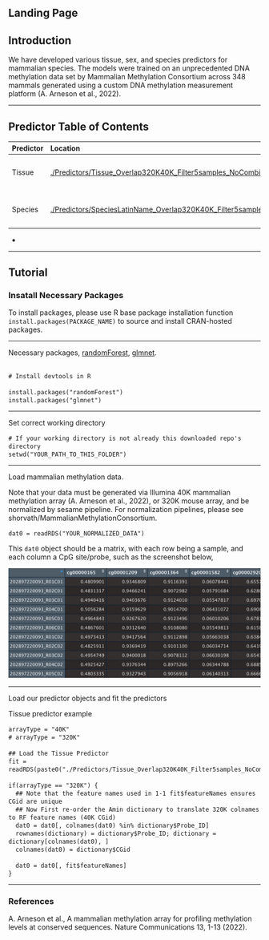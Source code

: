 ## Landing Page

## Introduction

We have developed various tissue, sex, and species predictors for mammalian species. The models were trained on an unprecedented DNA methylation data set by Mammalian Methylation Consortium across 348 mammals generated using a custom DNA methylation measurement platform (A. Arneson et al., 2022).

---

## Predictor Table of Contents

| Predictor | Location | Note |
|:-----------|:-----------|:------------|
| Tissue | [./Predictors/Tissue_Overlap320K40K_Filter5samples_NoCombingingTissues_stratifiedsampling100_100trees_randomForest.RDS](./Predictors) | 100 Trees, feature level balancing* |
| Species | [./Predictors/SpeciesLatinName_Overlap320K40K_Filter5samples_NoCombingingTissues_stratifiedsampling100_100trees_randomForest.RDS](./Predictors) | 100 Trees, feature level balancing* |

*

---

## Tutorial

### Insatall Necessary Packages

To install packages, please use R base package installation function `install.packages(PACKAGE_NAME)` to source and install CRAN-hosted packages.

---

Necessary packages, [randomForest](https://www.rdocumentation.org/packages/randomForest/versions/4.7-1.1/topics/randomForest), [glmnet](https://glmnet.stanford.edu/articles/glmnet.html).

```{r}

# Install devtools in R

install.packages("randomForest")
install.packages("glmnet")

```

---

Set correct working directory

```{r}
# If your working directory is not already this downloaded repo's directory
setwd("YOUR_PATH_TO_THIS_FOLDER")
```

--- 

Load mammalian methylation data. 

Note that your data must be generated via Illumina 40K mammalian methylation array (A. Arneson et al., 2022), or 320K mouse array, and be normalized by sesame pipeline. For normalization pipelines, please see shorvath/MammalianMethylationConsortium. 

```{r}
dat0 = readRDS("YOUR_NORMALIZED_DATA")
```

This `dat0` object should be a matrix, with each row being a sample, and each column a CpG site/probe, such as the screenshot below,

<img src="./www/dat0.png" alt="drawing" width="800"/>

--- 

Load our predictor objects and fit the predictors

Tissue predictor example

```{r}
arrayType = "40K"
# arrayType = "320K"

## Load the Tissue Predictor
fit = readRDS(paste0("./Predictors/Tissue_Overlap320K40K_Filter5samples_NoCombingingTissues_stratifiedsampling100_100trees_randomForest.RDS"))

if(arrayType == "320K") {
  ## Note that the feature names used in 1-1 fit$featureNames ensures CGid are unique
  ## Now First re-order the Amin dictionary to translate 320K colnames to RF feature names (40K CGid)
  dat0 = dat0[, colnames(dat0) %in% dictionary$Probe_ID]
  rownames(dictionary) = dictionary$Probe_ID; dictionary = dictionary[colnames(dat0), ]
  colnames(dat0) = dictionary$CGid
  
  dat0 = dat0[, fit$featureNames]
}

```

---

### References

A. Arneson et al., A mammalian methylation array for profiling methylation levels at conserved sequences. Nature Communications 13, 1-13 (2022).
